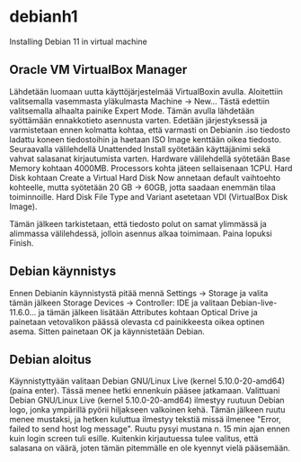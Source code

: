 # debianh1
Installing Debian 11 in virtual machine

## Oracle VM VirtualBox Manager

Lähdetään luomaan uutta käyttöjärjestelmää VirtualBoxin avulla. Aloitettiin valitsemalla vasemmasta yläkulmasta Machine -> New...
Tästä edettiin valitsemalla alhaalta painike Expert Mode. Tämän avulla lähdetään syöttämään ennakkotieto asennusta varten. 
Edetään järjestyksessä ja varmistetaan ennen kolmatta kohtaa, että varmasti on Debianin .iso tiedosto ladattu koneen tiedostoihin ja haetaan ISO Image kenttään oikea tiedosto. Seuraavalla välilehdellä Unattended Install syötetään käyttäjänimi sekä vahvat salasanat kirjautumista varten. 
Hardware välilehdellä syötetään Base Memory kohtaan 4000MB. Processors kohta jäteen sellaisenaan 1CPU. 
Hard Disk kohtaan Create a Virtual Hard Disk Now annetaan default vaihtoehto kohteelle, mutta syötetään 20 GB -> 60GB, jotta saadaan enemmän tilaa toiminnoille. 
Hard Disk File Type and Variant asetetaan VDI (VirtualBox Disk Image). 

Tämän jälkeen tarkistetaan, että tiedosto polut on samat ylimmässä ja alimmassa välilehdessä, jolloin asennus alkaa toimimaan. Paina lopuksi Finish. 

## Debian käynnistys

Ennen Debianin käynnistystä pitää mennä Settings -> Storage ja valita tämän jälkeen Storage Devices -> Controller: IDE ja valitaan Debian-live-11.6.0... ja tämän jälkeen lisätään Attributes kohtaan Optical Drive ja painetaan vetovalikon päässä olevasta cd painikkeesta oikea optinen asema. Sitten painetaan OK ja käynnistetään Debian. 

## Debian aloitus

Käynnistyttyään valitaan Debian GNU/Linux Live (kernel 5.10.0-20-amd64) (paina enter). Tässä menee hetki ennenkuin pääsee jatkamaan. Valittuani Debian GNU/Linux Live (kernel 5.10.0-20-amd64) ilmestyy ruutuun Debian logo, jonka ympärillä pyörii hiljakseen valkoinen kehä. Tämän jälkeen ruutu menee mustaksi, ja hetken kuluttua ilmestyy tekstiä missä ilmenee "Error, failed to send host log message". Ruutu pysyi mustana n. 15 min ajan ennen kuin login screen tuli esille. Kuitenkin kirjautuessa tulee valitus, että salasana on väärä, joten tämän pitemmälle en ole kyennyt vielä pääsemään. 

